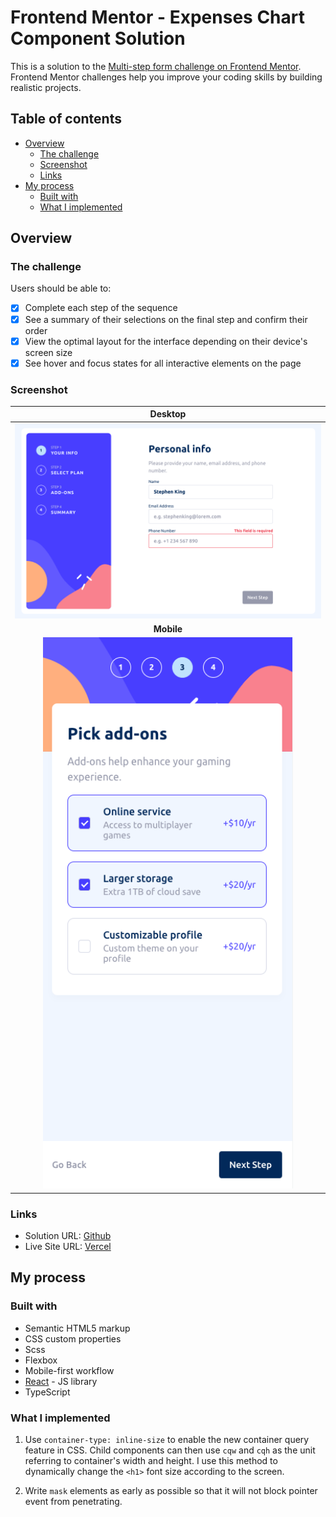 # Frontend Mentor - Expenses Chart Component Solution

This is a solution to the [Multi-step form challenge on Frontend Mentor](https://www.frontendmentor.io/challenges/multistep-form-YVAnSdqQBJ). Frontend Mentor challenges help you improve your coding skills by building realistic projects.

## Table of contents

- [Overview](#overview)
  - [The challenge](#the-challenge)
  - [Screenshot](#screenshot)
  - [Links](#links)
- [My process](#my-process)
  - [Built with](#built-with)
  - [What I implemented](#what-i-implemented)

## Overview

### The challenge

Users should be able to:

- [x] Complete each step of the sequence
- [x] See a summary of their selections on the final step and confirm their order
- [x] View the optimal layout for the interface depending on their device's screen size
- [x] See hover and focus states for all interactive elements on the page

### Screenshot

|                            Desktop                            |
| :-----------------------------------------------------------: |
|                     ![](./screenshot.png)                     |
|                          **Mobile**                           |
| <img src="./screenshot-mobile.png" alt="mobile" width="400"/> |

### Links

- Solution URL: [Github]()
- Live Site URL: [Vercel]()

## My process

### Built with

- Semantic HTML5 markup
- CSS custom properties
- Scss
- Flexbox
- Mobile-first workflow
- [React](https://reactjs.org/) - JS library
- TypeScript

### What I implemented

1. Use `container-type: inline-size` to enable the new container query feature in CSS. Child components can then use `cqw` and `cqh` as the unit referring to container's width and height. I use this method to dynamically change the `<h1>` font size according to the screen.

2. Write `mask` elements as early as possible so that it will not block pointer event from penetrating.
